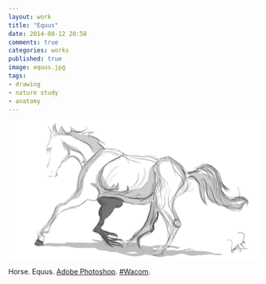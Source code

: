 ```yaml
---
layout: work
title: "Equus"
date: 2014-08-12 20:58
comments: true
categories: works
published: true
image: equus.jpg
tags:
- drawing
- nature study
- anatomy
---
```

<img src="/images/works/equus.jpg" align="middle"/>

Horse. Equus. [Adobe Photoshop](https://www.facebook.com/Photoshop). [#Wacom](https://www.facebook.com/hashtag/wacom).